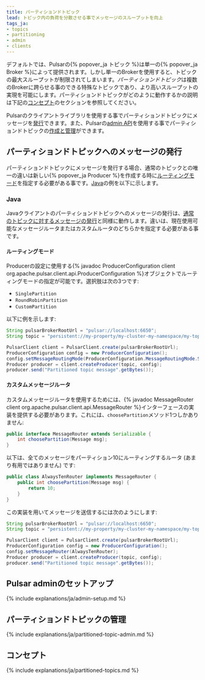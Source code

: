 ```yaml
---
title: パーティションドトピック
lead: トピック内の負荷を分散させる事でメッセージのスループットを向上
tags_ja:
- topics
- partitioning
- admin 
- clients
---
```


<!--

    Licensed to the Apache Software Foundation (ASF) under one
    or more contributor license agreements.  See the NOTICE file
    distributed with this work for additional information
    regarding copyright ownership.  The ASF licenses this file
    to you under the Apache License, Version 2.0 (the
    "License"); you may not use this file except in compliance
    with the License.  You may obtain a copy of the License at

      http://www.apache.org/licenses/LICENSE-2.0

    Unless required by applicable law or agreed to in writing,
    software distributed under the License is distributed on an
    "AS IS" BASIS, WITHOUT WARRANTIES OR CONDITIONS OF ANY
    KIND, either express or implied.  See the License for the
    specific language governing permissions and limitations
    under the License.

-->

デフォルトでは、Pulsarの{% popover_ja トピック %}は単一の{% popover_ja Broker %}によって提供されます。しかし単一のBrokerを使用すると、トピックの最大スループットが制限されてしまいます。*パーティションドトピック*は複数のBrokerに跨らせる事のできる特殊なトピックであり、より高いスループットの実現を可能にします。パーティションドトピックがどのように動作するかの説明は下記の[コンセプト](#コンセプト)のセクションを参照してください。

Pulsarのクライアントライブラリを使用する事でパーティションドトピックにメッセージを[発行](#パーティションドトピックへのメッセージの発行)できます。また、Pulsarの[admin API](../../admin/AdminInterface)を使用する事でパーティションドトピックの[作成と管理](#パーティションドトピックの管理)ができます。

## パーティションドトピックへのメッセージの発行

パーティションドトピックにメッセージを発行する場合、通常のトピックとの唯一の違いは新しい{% popover_ja Producer %}を作成する時に[ルーティングモード](../../getting-started/ConceptsAndArchitecture#ルーティングモード)を指定する必要がある事です。[Java](#java)の例を以下に示します。

### Java

Javaクライアントのパーティションドトピックへのメッセージの発行は、[通常のトピックに対するメッセージの発行](../../clients/Java#producer)と同様に動作します。違いは、現在使用可能なメッセージルータまたはカスタムルータのどちらかを指定する必要がある事です。

#### ルーティングモード

Producerの設定に使用する{% javadoc ProducerConfiguration client org.apache.pulsar.client.api.ProducerConfiguration %}オブジェクトでルーティングモードの指定が可能です。選択肢は次の3つです:

* `SinglePartition`
* `RoundRobinPartition`
* `CustomPartition`

以下に例を示します:

```java
String pulsarBrokerRootUrl = "pulsar://localhost:6650";
String topic = "persistent://my-property/my-cluster-my-namespace/my-topic";

PulsarClient client = PulsarClient.create(pulsarBrokerRootUrl);
ProducerConfiguration config = new ProducerConfiguration();
config.setMessageRoutingMode(ProducerConfiguration.MessageRoutingMode.SinglePartition);
Producer producer = client.createProducer(topic, config);
producer.send("Partitioned topic message".getBytes());
```

#### カスタムメッセージルータ

カスタムメッセージルータを使用するためには、{% javadoc MessageRouter client org.apache.pulsar.client.api.MessageRouter %}インターフェースの実装を提供する必要があります。これには、`choosePartition`メソッド1つしかありません:

```java
public interface MessageRouter extends Serializable {
    int choosePartition(Message msg);
}
```

以下は、全てのメッセージをパーティション10にルーティングするルータ (あまり有用ではありません) です:

```java
public class AlwaysTenRouter implements MessageRouter {
    public int choosePartition(Message msg) {
        return 10;
    }
}
```

この実装を用いてメッセージを送信するには次のようにします:

```java
String pulsarBrokerRootUrl = "pulsar://localhost:6650";
String topic = "persistent://my-property/my-cluster-my-namespace/my-topic";

PulsarClient client = PulsarClient.create(pulsarBrokerRootUrl);
ProducerConfiguration config = new ProducerConfiguration();
config.setMessageRouter(AlwaysTenRouter);
Producer producer = client.createProducer(topic, config);
producer.send("Partitioned topic message".getBytes());
```


## Pulsar adminのセットアップ

{% include explanations/ja/admin-setup.md %}

## パーティションドトピックの管理

{% include explanations/ja/partitioned-topic-admin.md %}

## コンセプト

{% include explanations/ja/partitioned-topics.md %}
